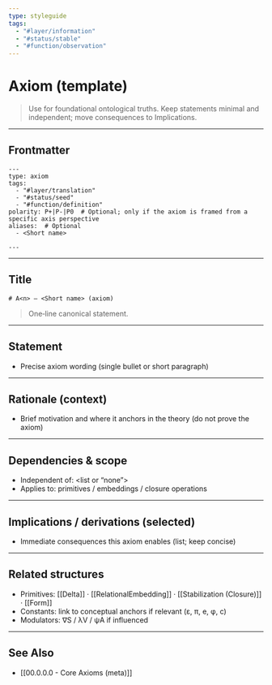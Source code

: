 ```yaml
---
type: styleguide
tags:
  - "#layer/information"
  - "#status/stable"
  - "#function/observation"
---
```


# Axiom (template)

> Use for foundational ontological truths. Keep statements minimal and independent; move consequences to Implications.

---

## Frontmatter

```
---
type: axiom
tags:
  - "#layer/translation"
  - "#status/seed"
  - "#function/definition"
polarity: P+|P-|P0  # Optional; only if the axiom is framed from a specific axis perspective
aliases:  # Optional
  - <Short name>

---
```

---

## Title

`# A<n> — <Short name> (axiom)`

> One‑line canonical statement.

---

## Statement

- Precise axiom wording (single bullet or short paragraph)

---

## Rationale (context)

- Brief motivation and where it anchors in the theory (do not prove the axiom)

---

## Dependencies & scope

- Independent of: <list or “none”>
- Applies to: primitives / embeddings / closure operations

---

## Implications / derivations (selected)

- Immediate consequences this axiom enables (list; keep concise)

---

## Related structures

- Primitives: [[Delta]] · [[RelationalEmbedding]] · [[Stabilization (Closure)]] · [[Form]]
- Constants: link to conceptual anchors if relevant (ε, π, e, φ, c)
- Modulators: ∇S / λV / ψA if influenced

---

## See Also

- [[00.0.0.0 - Core Axioms (meta)]]

